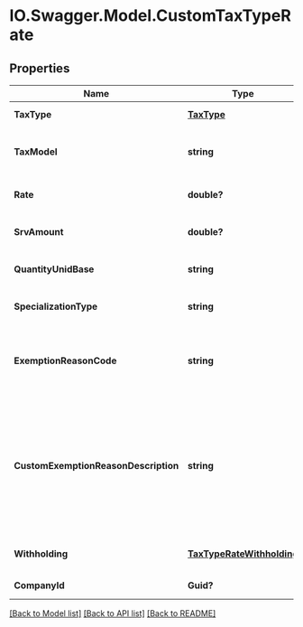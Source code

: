 # IO.Swagger.Model.CustomTaxTypeRate
## Properties

Name | Type | Description | Notes
------------ | ------------- | ------------- | -------------
**TaxType** | [**TaxType**](TaxType.md) |  | [default to null]
**TaxModel** | **string** | Tax can be calculated by rate or by quantity | [default to null]
**Rate** | **double?** | Specific tax rate ex 3.5 (3.5%) | [optional] [default to null]
**SrvAmount** | **double?** | Specific tax rate ex 3.5 (3.5%) | [optional] [default to null]
**QuantityUnidBase** | **string** |  | [optional] [default to null]
**SpecializationType** | **string** |  | [optional] [default to null]
**ExemptionReasonCode** | **string** | UUID Reference to an item in the LegalReason store.  | [optional] [default to null]
**CustomExemptionReasonDescription** | **string** | Optional textual reason description, to be used when reason codes are generic (i.e. reason code 999 &#x3D; Other).  | [optional] [default to null]
**Withholding** | [**TaxTypeRateWithholding**](TaxTypeRateWithholding.md) |  | [optional] [default to null]
**CompanyId** | **Guid?** | Company ID | [default to null]

[[Back to Model list]](../README.md#documentation-for-models) [[Back to API list]](../README.md#documentation-for-api-endpoints) [[Back to README]](../README.md)

